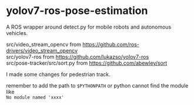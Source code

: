# yolov7-ros-pose-estimation
A ROS wrapper around detect.py for mobile robots and autonomous vehicles. 

src/video_stream_opencv from https://github.com/ros-drivers/video_stream_opencv    
src/yolov7-ros from https://github.com/lukazso/yolov7-ros    
src/pose-tracker/src/sort.py from https://github.com/abewley/sort  

I made some changes for pedestrian track. 

remember to add the path to ```$PYTHONPATH``` or python cannot find the module like    
```No module named 'xxxx'```